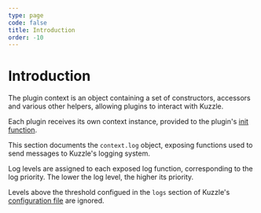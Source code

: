```yaml
---
type: page
code: false
title: Introduction
order: -10
---
```


# Introduction

The plugin context is an object containing a set of constructors, accessors and various other helpers, allowing plugins to interact with Kuzzle.

Each plugin receives its own context instance, provided to the plugin's [init function](/core/2/plugins/essentials/getting-started#init-function).

This section documents the `context.log` object, exposing functions used to send messages to Kuzzle's logging system.

Log levels are assigned to each exposed log function, corresponding to the log priority.
The lower the log level, the higher its priority.

Levels above the threshold configued in the `logs` section of Kuzzle's [configuration file](/core/2/guides/essentials/configuration) are ignored.
